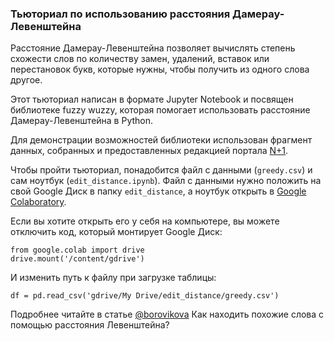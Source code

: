 ### Тьюториал по использованию расстояния Дамерау-Левенштейна

Расстояние Дамерау-Левенштейна позволяет вычислять степень схожести слов по количеству замен, удалений, вставок или перестановок букв, которые нужны, чтобы получить из одного слова другое.

Этот тьюториал написан в формате Jupyter Notebook и посвящен библиотеке fuzzy wuzzy, которая помогает использовать расстояние Дамерау-Левенштейна в Python.

Для демонстрации возможностей библиотеки использован фрагмент данных, собранных и предоставленных редакцией портала [N+1](https://nplus1.ru/blog/2019/02/20/test-map).

Чтобы пройти тьюториал, понадобится файл с данными (`greedy.csv`) и сам ноутбук (`edit_distance.ipynb`). Файл с данными нужно положить на свой Google Диск в папку `edit_distance`, а ноутбук открыть в [Google Colaboratory](https://colab.research.google.com). 

Если вы хотите открыть его у себя на компьютере, вы можете отключить код, который монтирует Google Диск:

```
from google.colab import drive
drive.mount('/content/gdrive')
```
И изменить путь к файлу при загрузке таблицы:

```
df = pd.read_csv('gdrive/My Drive/edit_distance/greedy.csv')
```

Подробнее читайте в статье [@borovikova](https://github.com/borovikova) Как находить похожие слова с помощью расстояния Левенштейна? 
